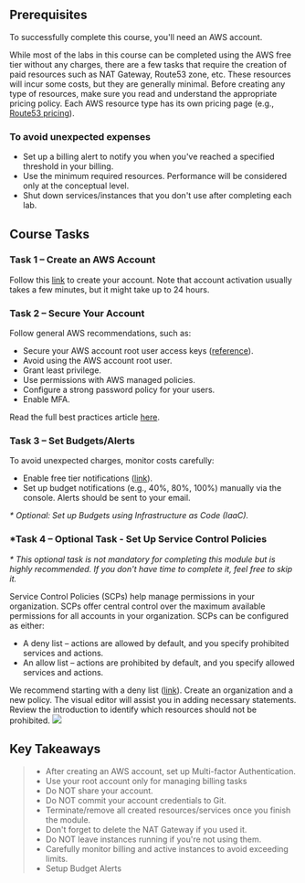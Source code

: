 ## Prerequisites

To successfully complete this course, you'll need an AWS account.

While most of the labs in this course can be completed using the AWS free tier without any charges, 
there are a few tasks that require the creation of paid resources such as NAT Gateway, Route53 zone, etc. 
These resources will incur some costs, but they are generally minimal. 
Before creating any type of resources, make sure you read and understand the appropriate pricing policy. 
Each AWS resource type has its own pricing page (e.g., [Route53 pricing](https://aws.amazon.com/route53/pricing/)). 

### To avoid unexpected expenses 
- Set up a billing alert to notify you when you've reached a specified threshold in your billing. 
- Use the minimum required resources. Performance will be considered only at the conceptual level.
- Shut down services/instances that you don't use after completing each lab.


## Course Tasks

### Task 1 – Create an AWS Account

Follow this [link](https://aws.amazon.com/premiumsupport/knowledge-center/create-and-activate-aws-account/) to create your account. Note that account activation usually takes a few minutes, but it might take up to 24 hours.

### Task 2 – Secure Your Account

Follow general AWS recommendations, such as:
- Secure your AWS account root user access keys ([reference](https://docs.aws.amazon.com/IAM/latest/UserGuide/getting-started_create-admin-group.html)).
- Avoid using the AWS account root user.
- Grant least privilege.
- Use permissions with AWS managed policies.
- Configure a strong password policy for your users.
- Enable MFA.

Read the full best practices article [here](https://docs.aws.amazon.com/IAM/latest/UserGuide/best-practices.html).

### Task 3 – Set Budgets/Alerts

To avoid unexpected charges, monitor costs carefully:
- Enable free tier notifications ([link](https://docs.aws.amazon.com/awsaccountbilling/latest/aboutv2/tracking-free-tier-usage.html)).
- Set up budget notifications (e.g., 40%, 80%, 100%) manually via the console. Alerts should be sent to your email.

_* Optional: Set up Budgets using Infrastructure as Code (IaaC)._

### *Task 4 – Optional Task - Set Up Service Control Policies

_* This optional task is not mandatory for completing this module but is highly recommended. If you don't have time to complete it, feel free to skip it._

Service Control Policies (SCPs) help manage permissions in your organization. SCPs offer central control over the maximum available permissions for all accounts in your organization. SCPs can be configured as either:
- A deny list – actions are allowed by default, and you specify prohibited services and actions.
- An allow list – actions are prohibited by default, and you specify allowed services and actions.

We recommend starting with a deny list ([link](https://docs.aws.amazon.com/organizations/latest/userguide/orgs_manage_policies_scps_strategies.html#orgs_policies_denylist)). Create an organization and a new policy. The visual editor will assist you in adding necessary statements. Review the introduction to identify which resources should not be prohibited.
![](SCP.png)

## Key Takeaways

> - After creating an AWS account, set up Multi-factor Authentication.
> - Use your root account only for managing billing tasks
> - Do NOT share your account.
> - Do NOT commit your account credentials to Git.
> - Terminate/remove all created resources/services once you finish the module.
> - Don't forget to delete the NAT Gateway if you used it.
> - Do NOT leave instances running if you're not using them.
> - Carefully monitor billing and active instances to avoid exceeding limits.
> - Setup Budget Alerts
